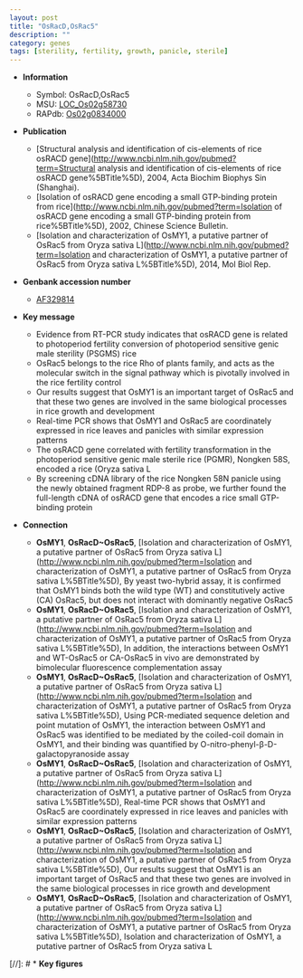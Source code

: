 ```yaml
---
layout: post
title: "OsRacD,OsRac5"
description: ""
category: genes
tags: [sterility, fertility, growth, panicle, sterile]
---
```


* **Information**  
    + Symbol: OsRacD,OsRac5  
    + MSU: [LOC_Os02g58730](http://rice.uga.edu/cgi-bin/ORF_infopage.cgi?orf=LOC_Os02g58730)  
    + RAPdb: [Os02g0834000](http://rapdb.dna.affrc.go.jp/viewer/gbrowse_details/irgsp1?name=Os02g0834000)  

* **Publication**  
    + [Structural analysis and identification of cis-elements of rice osRACD gene](http://www.ncbi.nlm.nih.gov/pubmed?term=Structural analysis and identification of cis-elements of rice osRACD gene%5BTitle%5D), 2004, Acta Biochim Biophys Sin (Shanghai).
    + [Isolation of osRACD gene encoding a small GTP-binding protein from rice](http://www.ncbi.nlm.nih.gov/pubmed?term=Isolation of osRACD gene encoding a small GTP-binding protein from rice%5BTitle%5D), 2002, Chinese Science Bulletin.
    + [Isolation and characterization of OsMY1, a putative partner of OsRac5 from Oryza sativa L](http://www.ncbi.nlm.nih.gov/pubmed?term=Isolation and characterization of OsMY1, a putative partner of OsRac5 from Oryza sativa L%5BTitle%5D), 2014, Mol Biol Rep.

* **Genbank accession number**  
    + [AF329814](http://www.ncbi.nlm.nih.gov/nuccore/AF329814)

* **Key message**  
    + Evidence from RT-PCR study indicates that osRACD gene is related to photoperiod fertility conversion of photoperiod sensitive genic male sterility (PSGMS) rice
    + OsRac5 belongs to the rice Rho of plants family, and acts as the molecular switch in the signal pathway which is pivotally involved in the rice fertility control
    + Our results suggest that OsMY1 is an important target of OsRac5 and that these two genes are involved in the same biological processes in rice growth and development
    + Real-time PCR shows that OsMY1 and OsRac5 are coordinately expressed in rice leaves and panicles with similar expression patterns
    + The osRACD gene correlated with fertility transformation in the photoperiod sensitive genic male sterile rice (PGMR), Nongken 58S, encoded a rice (Oryza sativa L
    + By screening cDNA library of the rice Nongken 58N panicle using the newly obtained fragment RDP-8 as probe, we further found the full-length cDNA of osRACD gene that encodes a rice small GTP-binding protein

* **Connection**  
    + __OsMY1__, __OsRacD~OsRac5__, [Isolation and characterization of OsMY1, a putative partner of OsRac5 from Oryza sativa L](http://www.ncbi.nlm.nih.gov/pubmed?term=Isolation and characterization of OsMY1, a putative partner of OsRac5 from Oryza sativa L%5BTitle%5D), By yeast two-hybrid assay, it is confirmed that OsMY1 binds both the wild type (WT) and constitutively active (CA) OsRac5, but does not interact with dominantly negative OsRac5
    + __OsMY1__, __OsRacD~OsRac5__, [Isolation and characterization of OsMY1, a putative partner of OsRac5 from Oryza sativa L](http://www.ncbi.nlm.nih.gov/pubmed?term=Isolation and characterization of OsMY1, a putative partner of OsRac5 from Oryza sativa L%5BTitle%5D), In addition, the interactions between OsMY1 and WT-OsRac5 or CA-OsRac5 in vivo are demonstrated by bimolecular fluorescence complementation assay
    + __OsMY1__, __OsRacD~OsRac5__, [Isolation and characterization of OsMY1, a putative partner of OsRac5 from Oryza sativa L](http://www.ncbi.nlm.nih.gov/pubmed?term=Isolation and characterization of OsMY1, a putative partner of OsRac5 from Oryza sativa L%5BTitle%5D), Using PCR-mediated sequence deletion and point mutation of OsMY1, the interaction between OsMY1 and OsRac5 was identified to be mediated by the coiled-coil domain in OsMY1, and their binding was quantified by O-nitro-phenyl-β-D-galactopyranoside assay
    + __OsMY1__, __OsRacD~OsRac5__, [Isolation and characterization of OsMY1, a putative partner of OsRac5 from Oryza sativa L](http://www.ncbi.nlm.nih.gov/pubmed?term=Isolation and characterization of OsMY1, a putative partner of OsRac5 from Oryza sativa L%5BTitle%5D), Real-time PCR shows that OsMY1 and OsRac5 are coordinately expressed in rice leaves and panicles with similar expression patterns
    + __OsMY1__, __OsRacD~OsRac5__, [Isolation and characterization of OsMY1, a putative partner of OsRac5 from Oryza sativa L](http://www.ncbi.nlm.nih.gov/pubmed?term=Isolation and characterization of OsMY1, a putative partner of OsRac5 from Oryza sativa L%5BTitle%5D), Our results suggest that OsMY1 is an important target of OsRac5 and that these two genes are involved in the same biological processes in rice growth and development
    + __OsMY1__, __OsRacD~OsRac5__, [Isolation and characterization of OsMY1, a putative partner of OsRac5 from Oryza sativa L](http://www.ncbi.nlm.nih.gov/pubmed?term=Isolation and characterization of OsMY1, a putative partner of OsRac5 from Oryza sativa L%5BTitle%5D), Isolation and characterization of OsMY1, a putative partner of OsRac5 from Oryza sativa L

[//]: # * **Key figures**  


